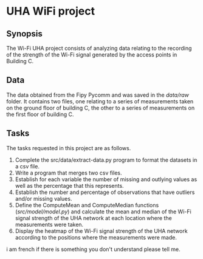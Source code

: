 # UHA WiFi project

## Synopsis
The Wi-Fi UHA project consists of analyzing data relating to the recording of the strength of the Wi-Fi signal generated by the access points in Building C.

## Data
The data obtained from the Fipy Pycomm and was saved in the *data/raw* folder. It contains two files, one relating to a series of measurements taken on the ground floor of building C, the other to a series of measurements on the first floor of building C.

## Tasks
The tasks requested in this project are as follows.

1. Complete the src/data/extract-data.py program to format the datasets in a csv file.
2. Write a program that merges two csv files.
3. Establish for each variable the number of missing and outlying values ​​as well as the percentage that this represents.
4. Establish the number and percentage of observations that have outliers and/or missing values.
5. Define the ComputeMean and ComputeMedian functions (*src/model/model.py*) and calculate the mean and median of the Wi-Fi signal strength of the UHA network at each location where the measurements were taken.
6. Display the heatmap of the Wi-Fi signal strength of the UHA network according to the positions where the measurements were made.

i am french if there is something you don't understand please tell me.